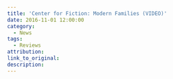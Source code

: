 ```yaml
---
title: 'Center for Fiction: Modern Families (VIDEO)'
date: 2016-11-01 12:00:00
category:
  - News
tags:
  - Reviews
attribution:
link_to_original:
description:
---
```

